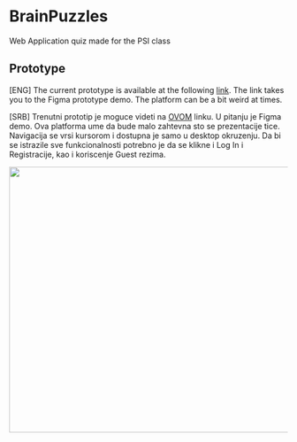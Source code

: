 # BrainPuzzles
Web Application quiz made for the PSI class

## Prototype
[ENG]
The current prototype is available at the following [link](https://www.figma.com/proto/orwBUz8ZOlo35CZfnMY4DB/BrainPuzzles?node-id=4%3A2&scaling=scale-down&page-id=0%3A1&starting-point-node-id=4%3A2). The link takes you to the Figma prototype demo. The platform can be a bit weird at times. 

[SRB]
Trenutni prototip je moguce videti na [OVOM](https://www.figma.com/proto/orwBUz8ZOlo35CZfnMY4DB/BrainPuzzles?node-id=4%3A2&scaling=scale-down&page-id=0%3A1&starting-point-node-id=4%3A2) linku. U pitanju je Figma demo. Ova platforma ume da bude malo zahtevna sto se prezentacije tice. Navigacija se vrsi kursorom i dostupna je samo u desktop okruzenju. Da bi se istrazile sve funkcionalnosti potrebno je da se klikne i Log In i Registracije, kao i koriscenje Guest rezima.

  
<p align="center">
  <img width="852" height="480" src="https://thumbs.gfycat.com/TalkativeLawfulBichonfrise-size_restricted.gif">
</p>
 
